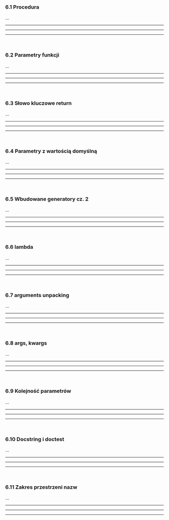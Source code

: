 ### 6.1 Procedura
...

---
---
---
&nbsp;
### 6.2 Parametry funkcji
...

---
---
---
&nbsp;
### 6.3 Słowo kluczowe return
...

---
---
---
&nbsp;
### 6.4 Parametry z wartością domyślną
...

---
---
---
&nbsp;
### 6.5 Wbudowane generatory cz. 2
...

---
---
---
&nbsp;
### 6.6 lambda
...

---
---
---
&nbsp;
### 6.7 arguments unpacking
...

---
---
---
&nbsp;
### 6.8 args, kwargs
...

---
---
---
&nbsp;
### 6.9 Kolejność parametrów
...

---
---
---
&nbsp;
### 6.10 Docstring i doctest
...

---
---
---
&nbsp;
### 6.11 Zakres przestrzeni nazw
...

---
---
---
&nbsp;
